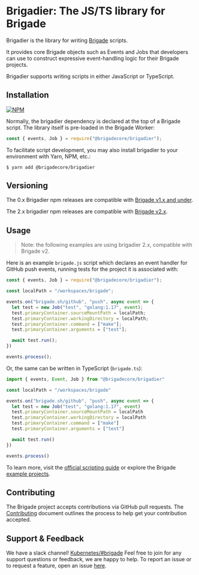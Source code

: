 # Brigadier: The JS/TS library for Brigade

Brigadier is the library for writing [Brigade](https://brigade.sh) scripts.

It provides core Brigade objects such as Events and Jobs that developers
can use to construct expressive event-handling logic for their Brigade
projects.

Brigadier supports writing scripts in either JavaScript or TypeScript.

## Installation

[![NPM](https://nodei.co/npm/@brigadecore/brigadier.png)](https://www.npmjs.com/package/@brigadecore/brigadier)

Normally, the brigadier dependency is declared at the top of a Brigade script.
The library itself is pre-loaded in the Brigade Worker:

```javascript
const { events, Job } = require("@brigadecore/brigadier");
```

To facilitate script development, you may also install brigadier to your
environment with Yarn, NPM, etc.:

```console
$ yarn add @brigadecore/brigadier
```

## Versioning

The 0.x Brigadier npm releases are compatible with
[Brigade v1.x and under](https://github.com/brigadecore/brigade/tree/master).

The 2.x brigadier npm releases are compatible with
[Brigade v2.x](https://github.com/brigadecore/brigade/tree/v2).

## Usage

> Note: the following examples are using brigadier 2.x, compatible with Brigade v2.

Here is an example `brigade.js` script which declares an event handler for
GitHub push events, running tests for the project it is associated with:

```javascript
const { events, Job } = require("@brigadecore/brigadier");

const localPath = "/workspaces/brigade";

events.on("brigade.sh/github", "push", async event => {
  let test = new Job("test", "golang:1.17", event);
  test.primaryContainer.sourceMountPath = localPath;
  test.primaryContainer.workingDirectory = localPath;
  test.primaryContainer.command = ["make"];
  test.primaryContainer.arguments = ["test"];

  await test.run();
})

events.process();
```

Or, the same can be written in TypeScript (`brigade.ts`):

```typescript
import { events, Event, Job } from "@brigadecore/brigadier"

const localPath = "/workspaces/brigade"

events.on("brigade.sh/github", "push", async event => {
  let test = new Job("test", "golang:1.17", event)
  test.primaryContainer.sourceMountPath = localPath
  test.primaryContainer.workingDirectory = localPath
  test.primaryContainer.command = ["make"]
  test.primaryContainer.arguments = ["test"]

  await test.run()
})

events.process()
```

To learn more, visit the [official scripting guide] or explore the Brigade
[example projects].

[official scripting guide]: https://docs.brigade.sh/topics/scripting
[example projects]: https://github.com/brigadecore/brigade/tree/v2/examples

## Contributing

The Brigade project accepts contributions via GitHub pull requests. The
[Contributing](CONTRIBUTING.md) document outlines the process to help get your
contribution accepted.

## Support & Feedback

We have a slack channel!
[Kubernetes/#brigade](https://kubernetes.slack.com/messages/C87MF1RFD) Feel free
to join for any support questions or feedback, we are happy to help. To report
an issue or to request a feature, open an issue
[here](https://github.com/brigadecore/brigade/issues).
